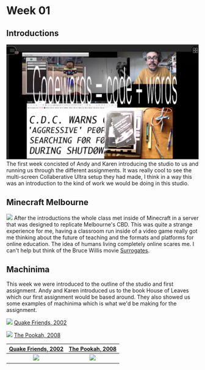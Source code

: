 # Week 01

## Introductions

![](week_1_collab_screen.png)
The first week concisted of Andy and Karen introducing the studio to us and running us through the different assignments. 
It was really cool to see the multi-screen Collaberative Ultra setup they had made, I think in a way this was an introduction to the kind of work we would be doing in this studio.

## Minecraft Melbourne

![](minecraft_week_one.png)
After the introductions the whole class met inside of Minecraft in a server that was designed to replicate Melbourne's CBD.
This was quite a strange experience for me, having a classroom run inside of a video game really got me thinking about the future of teaching and the formats and platforms for online education. The idea of humans living completely online scares me. I can't help but think of the Bruce Willis movie [Surrogates](https://en.wikipedia.org/wiki/Surrogates).

## Machinima

This week we were introduced to the outline of the studio and first assignment. 
Andy and Karen introduced us to the book House of Leaves which our first assignment would be based around. They also showed us some examples of machinima which is what we'd be making for the assignment.

![](Quake-Friends) 
[Quake Friends, 2002](https://www.youtube.com/watch?v=dmyO1A5J8SU)

![](the_pookah.gif) 
[The Pookah, 2008](https://www.youtube.com/watch?v=Tn9wVdaMOlw)

[Quake Friends, 2002](https://www.youtube.com/watch?v=dmyO1A5J8SU)                 |  [The Pookah, 2008](https://www.youtube.com/watch?v=Tn9wVdaMOlw)
:-------------------------:|:-------------------------:
![](the_pookah.gif)       |  ![](Quake-Friends) 
